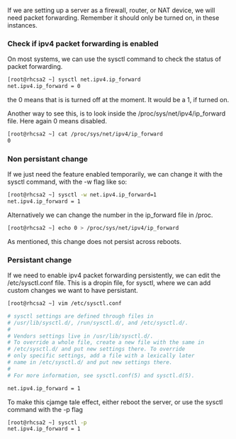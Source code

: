 If we are setting up a server as a firewall, router, or NAT device, we will need packet forwarding.
Remember it should only be turned on, in these instances.

### Check if ipv4 packet forwarding is enabled

On most systems, we can use the sysctl command to check the status of packet forwarding.
```bash
[root@rhcsa2 ~] sysctl net.ipv4.ip_forward
net.ipv4.ip_forward = 0
```
the 0 means that is is turned off at the moment. It would be a 1, if turned on.

Another way to see this, is to look inside the /proc/sys/net/ipv4/ip_forward file. Here again 0 means disabled.
```bash
[root@rhcsa2 ~] cat /proc/sys/net/ipv4/ip_forward
0
```

### Non persistant change

If we just need the feature enabled temporarily, we can change it with the sysctl command, with the -w flag
like so:
```bash
[root@rhcsa2 ~] sysctl -w net.ipv4.ip_forward=1
net.ipv4.ip_forward = 1
```

Alternatively we can change the number in the ip_forward file in /proc.
```bash
[root@rhcsa2 ~] echo 0 > /proc/sys/net/ipv4/ip_forward
```

As mentioned, this change does not persist across reboots.

### Persistant change

If we need to enable ipv4 packet forwarding persistently, we can edit the /etc/sysctl.conf file.
This is a dropin file, for sysctl, where we can add custom changes we want to have persistant.

```bash
[root@rhcsa2 ~] vim /etc/sysctl.conf

# sysctl settings are defined through files in
# /usr/lib/sysctl.d/, /run/sysctl.d/, and /etc/sysctl.d/.
#
# Vendors settings live in /usr/lib/sysctl.d/.
# To override a whole file, create a new file with the same in
# /etc/sysctl.d/ and put new settings there. To override
# only specific settings, add a file with a lexically later
# name in /etc/sysctl.d/ and put new settings there.
#
# For more information, see sysctl.conf(5) and sysctl.d(5).

net.ipv4.ip_forward = 1

```

To make this cjamge tale effect, either reboot the server, or use the sysctl command with the -p flag
```bash
[root@rhcsa2 ~] sysctl -p
net.ipv4.ip_forward = 1
```
